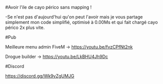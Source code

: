 #Avoir l'ile de cayo périco sans mapping ! 


-Se n'est pas d'aujourd'hui qu'on peut l'avoir mais je vous partage simplement mon code simplifié, optimisé à 0.00Ms et qui fait chargé cayo périco 2x plus vite.


#Pub 


Meilleure menu admin FiveM -> https://youtu.be/fvzCPfNt2nk

Drogue builder -> https://youtu.be/LkBHU4Jh9Dc


#Discord 

https://discord.gg/Wk9vZgUMJG
